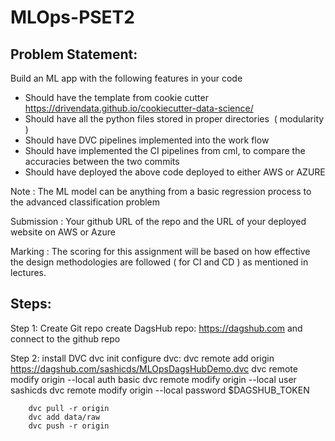 # MLOps-PSET2

## Problem Statement:
Build an ML app with the following features in your code 
* Should have the template from cookie cutter https://drivendata.github.io/cookiecutter-data-science/
* Should have all the python files stored in proper directories  ( modularity )
* Should have DVC pipelines implemented into the work flow 
* Should have implemented the CI pipelines from cml, to compare the accuracies between the two commits
* Should have deployed the above code deployed to either AWS or AZURE

Note :
The ML model can be anything from a basic regression process to the advanced classification problem 

Submission :
Your github URL of the repo and the URL of your deployed website on AWS or Azure

Marking :
The scoring for this assignment will be based on how effective the design methodologies are followed ( for CI and CD ) as mentioned in lectures.


## Steps:
Step 1:
    Create Git repo
    create DagsHub repo: https://dagshub.com and connect to the github repo

Step 2:
    install DVC
    dvc init
    configure dvc:
        dvc remote add origin https://dagshub.com/sashicds/MLOpsDagsHubDemo.dvc
        dvc remote modify origin --local auth basic
        dvc remote modify origin --local user sashicds
        dvc remote modify origin --local password $DAGSHUB_TOKEN

        dvc pull -r origin
        dvc add data/raw
        dvc push -r origin    
        
        
